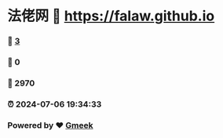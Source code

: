 # 法佬网 :link: https://falaw.github.io 
### :page_facing_up: [3](https://falaw.github.io/tag.html) 
### :speech_balloon: 0 
### :hibiscus: 2970 
### :alarm_clock: 2024-07-06 19:34:33 
### Powered by :heart: [Gmeek](https://github.com/Meekdai/Gmeek)
